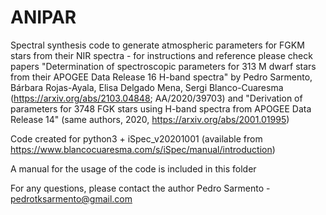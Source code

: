 # ANIPAR
Spectral synthesis code to generate atmospheric parameters for FGKM stars from their NIR spectra - for instructions and reference please check papers "Determination of spectroscopic parameters for 313 M dwarf stars from their APOGEE Data Release 16 H-band spectra" by Pedro Sarmento, Bárbara Rojas-Ayala, Elisa Delgado Mena, Sergi Blanco-Cuaresma (https://arxiv.org/abs/2103.04848; AA/2020/39703) and "Derivation of parameters for 3748 FGK stars using H-band spectra from APOGEE Data Release 14" (same authors, 2020, https://arxiv.org/abs/2001.01995)

Code created for python3 + iSpec_v20201001 (available from https://www.blancocuaresma.com/s/iSpec/manual/introduction)

A manual for the usage of the code is included in this folder

For any questions, please contact the author Pedro Sarmento - pedrotksarmento@gmail.com

